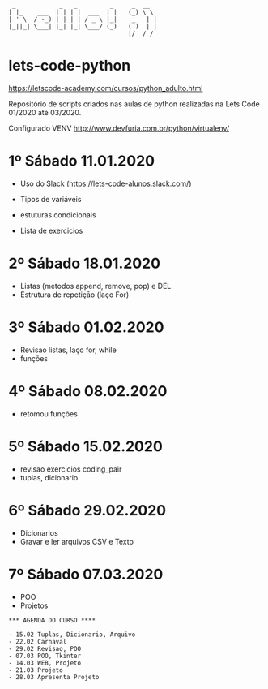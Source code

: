 ```
 _            _   _         _     _  __  
| |_    ___  | | | |  ___  | |   (_) \ \ 
| ' \  / -_) | | | | / _ \ |_|    _   | |
|_||_| \___| |_| |_| \___/ (_)   ( )  | |
                                 |/  /_/ 
```

# lets-code-python
https://letscode-academy.com/cursos/python_adulto.html

Repositório de scripts criados nas aulas de python realizadas na Lets Code 01/2020 até 03/2020.

Configurado VENV 
http://www.devfuria.com.br/python/virtualenv/


# 1º Sábado 11.01.2020

- Uso do Slack (https://lets-code-alunos.slack.com/)

- Tipos de variáveis 
- estuturas condicionais
- Lista de exercicios

# 2º Sábado 18.01.2020

- Listas (metodos append, remove, pop) e DEL 
- Estrutura de repetiçāo (laço For)

# 3º Sábado 01.02.2020
- Revisao listas, laço for, while
- funções

# 4º Sábado 08.02.2020
-  retomou funções

# 5º Sábado 15.02.2020
- revisao exercicios coding_pair
- tuplas, dicionario

# 6º Sábado 29.02.2020 
- Dicionarios
- Gravar e ler arquivos CSV e Texto

# 7º Sábado 07.03.2020
- POO
- Projetos


```
*** AGENDA DO CURSO ****

- 15.02 Tuplas, Dicionario, Arquivo
- 22.02 Carnaval
- 29.02 Revisao, POO
- 07.03 POO, Tkinter
- 14.03 WEB, Projeto
- 21.03 Projeto
- 28.03 Apresenta Projeto
```
